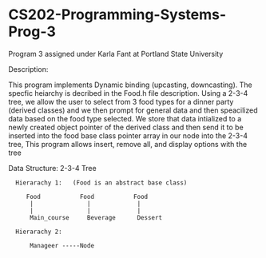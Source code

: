 # CS202-Programming-Systems-Prog-3
Program 3 assigned under Karla Fant at Portland State University

Description:

This program implements Dynamic binding (upcasting, downcasting). The specfic heiarchy is decribed in the Food.h file description. Using a 2-3-4 tree, we allow the user to select from 3 food types for a dinner party (derived classes) and we then prompt for general data and then speacilized data based on the food type selected. We store that data intialized to a newly created object pointer of the derived class and then send it to be inserted into the food base class pointer array in our node into the 2-3-4 tree, This program allows insert, remove all, and display options with the tree

Data Structure: 2-3-4 Tree

      Hierarachy 1:   (Food is an abstract base class)
      
         Food           Food           Food
          |               |             |
          |               |             |
          Main_course     Beverage      Dessert
      
      Hierarachy 2:
      
          Manageer -----Node
        
